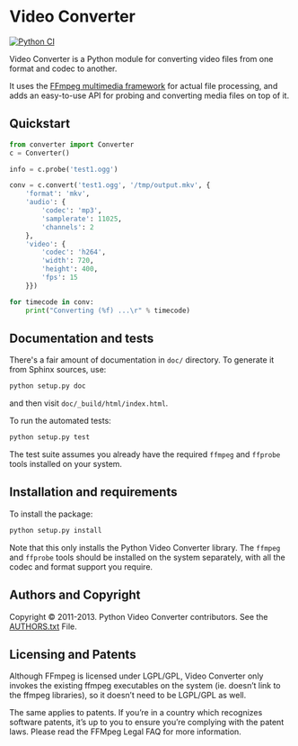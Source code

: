 # Video Converter

[![Python CI](https://github.com/UbiCastTeam/python-video-converter/actions/workflows/python-ci.yml/badge.svg)](https://github.com/UbiCastTeam/python-video-converter/actions/workflows/python-ci.yml)

Video Converter is a Python module for converting video files from one format
and codec to another.

It uses the [FFmpeg multimedia framework](http://ffmpeg.org/) for actual file
processing, and adds an easy-to-use API for probing and converting media files
on top of it.

## Quickstart

``` python
from converter import Converter
c = Converter()

info = c.probe('test1.ogg')

conv = c.convert('test1.ogg', '/tmp/output.mkv', {
    'format': 'mkv',
    'audio': {
        'codec': 'mp3',
        'samplerate': 11025,
        'channels': 2
    },
    'video': {
        'codec': 'h264',
        'width': 720,
        'height': 400,
        'fps': 15
    }})

for timecode in conv:
    print("Converting (%f) ...\r" % timecode)
```

## Documentation and tests

There's a fair amount of documentation in `doc/` directory.
To generate it from Sphinx sources, use:

``` sh
python setup.py doc
```

and then visit `doc/_build/html/index.html`.

To run the automated tests:

``` sh
python setup.py test
```

The test suite assumes you already have the required `ffmpeg` and `ffprobe`
tools installed on your system.

## Installation and requirements

To install the package:

``` sh
python setup.py install
```

Note that this only installs the Python Video Converter library. The `ffmpeg`
and `ffprobe` tools should be installed on the system separately, with all the
codec and format support you require.

## Authors and Copyright

Copyright &copy; 2011-2013. Python Video Converter contributors. See the
[AUTHORS.txt](AUTHORS.txt) File.

## Licensing and Patents

Although FFmpeg is licensed under LGPL/GPL, Video Converter only invokes the
existing ffmpeg executables on the system (ie. doesn’t link to the ffmpeg
libraries), so it doesn’t need to be LGPL/GPL as well.

The same applies to patents. If you’re in a country which recognizes software
patents, it’s up to you to ensure you’re complying with the patent laws. Please
read the FFMpeg Legal FAQ for more information.
